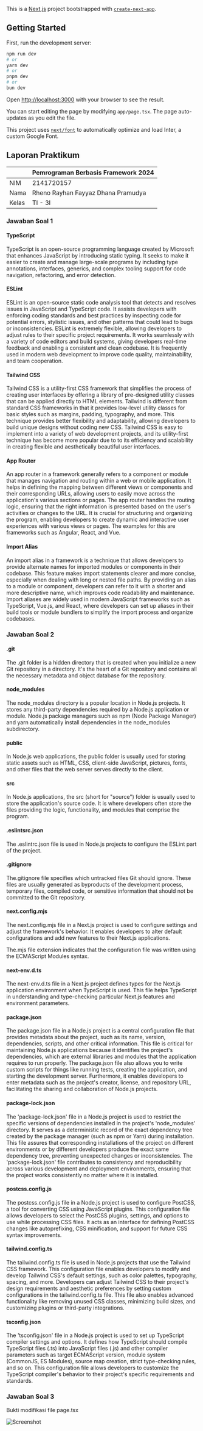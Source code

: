 This is a [Next.js](https://nextjs.org/) project bootstrapped with [`create-next-app`](https://github.com/vercel/next.js/tree/canary/packages/create-next-app).

## Getting Started

First, run the development server:

```bash
npm run dev
# or
yarn dev
# or
pnpm dev
# or
bun dev
```

Open [http://localhost:3000](http://localhost:3000) with your browser to see the result.

You can start editing the page by modifying `app/page.tsx`. The page auto-updates as you edit the file.

This project uses [`next/font`](https://nextjs.org/docs/basic-features/font-optimization) to automatically optimize and load Inter, a custom Google Font.

## Laporan Praktikum

|  | Pemrograman Berbasis Framework 2024 |
|--|--|
| NIM |  2141720157|
| Nama |  Rheno Rayhan Fayyaz Dhana Pramudya |
| Kelas | TI - 3I |


### Jawaban Soal 1

#### TypeScript
TypeScript is an open-source programming language created by Microsoft that enhances JavaScript by introducing static typing. It seeks to make it easier to create and manage large-scale programs by including type annotations, interfaces, generics, and complex tooling support for code navigation, refactoring, and error detection.

#### ESLint
ESLint is an open-source static code analysis tool that detects and resolves issues in JavaScript and TypeScript code. It assists developers with enforcing coding standards and best practices by inspecting code for potential errors, stylistic issues, and other patterns that could lead to bugs or inconsistencies. ESLint is extremely flexible, allowing developers to adjust rules to their specific project requirements. It works seamlessly with a variety of code editors and build systems, giving developers real-time feedback and enabling a consistent and clean codebase. It is frequently used in modern web development to improve code quality, maintainability, and team cooperation.

#### Tailwind CSS
Tailwind CSS is a utility-first CSS framework that simplifies the process of creating user interfaces by offering a library of pre-designed utility classes that can be applied directly to HTML elements. Tailwind is different from standard CSS frameworks in that it provides low-level utility classes for basic styles such as margins, padding, typography, and more. This technique provides better flexibility and adaptability, allowing developers to build unique designs without coding new CSS. Tailwind CSS is easy to implement into a variety of web development projects, and its utility-first technique has become more popular due to to its efficiency and scalability in creating flexible and aesthetically beautiful user interfaces.

#### App Router
An app router in a framework generally refers to a component or module that manages navigation and routing within a web or mobile application. It helps in defining the mapping between different views or components and their corresponding URLs, allowing users to easily move across the application's various sections or pages. The app router handles the routing logic, ensuring that the right information is presented based on the user's activities or changes to the URL. It is crucial for structuring and organizing the program, enabling developers to create dynamic and interactive user experiences with various views or pages. The examples for this are frameworks such as Angular, React, and Vue.

#### Import Alias
An import alias in a framework is a technique that allows developers to provide alternate names for imported modules or components in their codebase. This feature makes import statements clearer and more concise, especially when dealing with long or nested file paths. By providing an alias to a module or component, developers can refer to it with a shorter and more descriptive name, which improves code readability and maintenance. Import aliases are widely used in modern JavaScript frameworks such as TypeScript, Vue.js, and React, where developers can set up aliases in their build tools or module bundlers to simplify the import process and organize codebases.

### Jawaban Soal 2

#### .git
The .git folder is a hidden directory that is created when you initialize a new Git repository in a directory. It's the heart of a Git repository and contains all the necessary metadata and object database for the repository.

#### node_modules
The node_modules directory is a popular location in Node.js projects. It stores any third-party dependencies required by a Node.js application or module. Node.js package managers such as npm (Node Package Manager) and yarn automatically install dependencies in the node_modules subdirectory.

#### public
In Node.js web applications, the public folder is usually used for storing static assets such as HTML, CSS, client-side JavaScript, pictures, fonts, and other files that the web server serves directly to the client.

#### src
In Node.js applications, the src (short for "source") folder is usually used to store the application's source code. It is where developers often store the files providing the logic, functionality, and modules that comprise the program.

#### .eslintsrc.json
The .eslintrc.json file is used in Node.js projects to configure the ESLint part of the project.

#### .gitignore
The.gitignore file specifies which untracked files Git should ignore. These files are usually generated as byproducts of the development process, temporary files, compiled code, or sensitive information that should not be committed to the Git repository.

#### next.config.mjs
The next.config.mjs file in a Next.js project is used to configure settings and adjust the framework's behavior. It enables developers to alter default configurations and add new features to their Next.js applications.

The.mjs file extension indicates that the configuration file was written using the ECMAScript Modules syntax.

#### next-env.d.ts
The next-env.d.ts file in a Next.js project defines types for the Next.js application environment when TypeScript is used. This file helps TypeScript in understanding and type-checking particular Next.js features and environment parameters.

#### package.json
The package.json file in a Node.js project is a central configuration file that provides metadata about the project, such as its name, version, dependencies, scripts, and other critical information. This file is critical for maintaining Node.js applications because it identifies the project's dependencies, which are external libraries and modules that the application requires to run properly. The package.json file also allows you to write custom scripts for things like running tests, creating the application, and starting the development server. Furthermore, it enables developers to enter metadata such as the project's creator, license, and repository URL, facilitating the sharing and collaboration of Node.js projects. 

#### package-lock.json
The 'package-lock.json' file in a Node.js project is used to restrict the specific versions of dependencies installed in the project's 'node_modules' directory. It serves as a deterministic record of the exact dependency tree created by the package manager (such as npm or Yarn) during installation. This file assures that corresponding installations of the project on different environments or by different developers produce the exact same dependency tree, preventing unexpected changes or inconsistencies. The 'package-lock.json' file contributes to consistency and reproducibility across various development and deployment environments, ensuring that the project works consistently no matter where it is installed.

#### postcss.config.js
The postcss.config.js file in a Node.js project is used to configure PostCSS, a tool for converting CSS using JavaScript plugins. This configuration file allows developers to select the PostCSS plugins, settings, and options to use while processing CSS files. It acts as an interface for defining PostCSS changes like autoprefixing, CSS minification, and support for future CSS syntax improvements.

#### tailwind.config.ts
The tailwind.config.ts file is used in Node.js projects that use the Tailwind CSS framework. This configuration file enables developers to modify and develop Tailwind CSS's default settings, such as color palettes, typography, spacing, and more. Developers can adjust Tailwind CSS to their project's design requirements and aesthetic preferences by setting custom configurations in the tailwind.config.ts file. This file also enables advanced functionality like removing unused CSS classes, minimizing build sizes, and customizing plugins or third-party integrations.

#### tsconfig.json
The 'tsconfig.json' file in a Node.js project is used to set up TypeScript compiler settings and options. It defines how TypeScript should compile TypeScript files (.ts) into JavaScript files (.js) and other compiler parameters such as target ECMAScript version, module system (CommonJS, ES Modules), source map creation, strict type-checking rules, and so on. This configuration file allows developers to customize the TypeScript compiler's behavior to their project's specific requirements and standards.

### Jawaban Soal 3

Bukti modifikasi file page.tsx

![Screenshot](assets-report/1.png)
